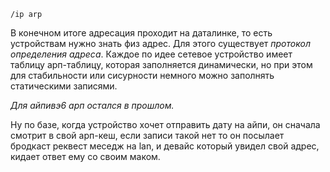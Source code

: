 

`/ip arp`

В конечном итоге адресация проходит на даталинке, то есть устройствам нужно знать физ адрес. Для этого существует *протокол определения адреса*. Каждое по идее сетевое устройство имеет таблицу арп-таблицу, которая заполняется динамически, но при этом для стабильности или сисурности немного можно заполнять статическими записями.

*Для айпивэ6 арп остался в прошлом.*

Ну по базе, когда устройство хочет отправить дату на айпи, он сначала смотрит в свой арп-кеш, если записи такой нет то он посылает бродкаст реквест меседж на lan, и девайс который увидел свой адрес, кидает ответ ему со своим маком.

